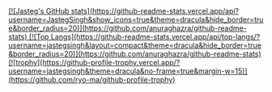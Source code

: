 <a href="https://github.com/anuraghazra/github-readme-stats">
[![Jasteg's GitHub stats](https://github-readme-stats.vercel.app/api?username=JastegSingh&show_icons=true&theme=dracula&hide_border=true&border_radius=20)](https://github.com/anuraghazra/github-readme-stats) 
</a>

<a href="https://github.com/anuraghazra/github-readme-stats">
[![Top Langs](https://github-readme-stats.vercel.app/api/top-langs/?username=jastegsingh&layout=compact&theme=dracula&hide_border=true&border_radius=20)](https://github.com/anuraghazra/github-readme-stats)
  
</a>
<a href="https://github.com/ryo-ma/github-profile-trophy"> 
[![trophy](https://github-profile-trophy.vercel.app/?username=jastegsingh&theme=dracula&no-frame=true&margin-w=15)](https://github.com/ryo-ma/github-profile-trophy)
</a>


